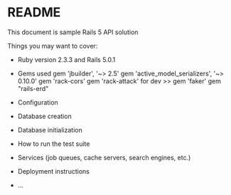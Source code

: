 # README

This document is sample Rails 5 API solution

Things you may want to cover:

* Ruby version
    2.3.3 and Rails 5.0.1 
* Gems used
    gem 'jbuilder', '~> 2.5'
    gem 'active_model_serializers', '~> 0.10.0'
    gem 'rack-cors'
    gem 'rack-attack'
for dev >>
    gem 'faker' 
    gem "rails-erd"
* Configuration

* Database creation

* Database initialization

* How to run the test suite

* Services (job queues, cache servers, search engines, etc.)

* Deployment instructions

* ...

